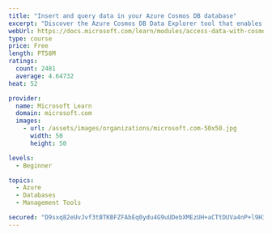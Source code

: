 ```yaml
---
title: "Insert and query data in your Azure Cosmos DB database"
excerpt: "Discover the Azure Cosmos DB Data Explorer tool that enables you to add or modify data and to create and run stored procedures."
webUrl: https://docs.microsoft.com/learn/modules/access-data-with-cosmos-db-and-sql-api/
type: course
price: Free
length: PT58M
ratings:
  count: 2481
  average: 4.64732
heat: 52

provider:
  name: Microsoft Learn
  domain: microsoft.com
  images:
    - url: /assets/images/organizations/microsoft.com-50x50.jpg
      width: 50
      height: 50

levels:
  - Beginner

topics:
  - Azure
  - Databases
  - Management Tools

secured: "D9sxq82eUvJvf3tBTKBFZFAbEq0ydu4G9uUDebXMEzUH+aCTtDUVa4nP+l9H3iFB3YyN1fsPhFFk5vEiF78ix7X8skcV7ovTKjOhoPC9N3gOZTRiz7CTsyFjCxxW6h538KpDgvYGvOe0UiFaQUy6YtqFEhI4VWI44ggAGeqnZDxkgmFgZJfx96JsZ8HG6cdTdebG7n2sWSZnXXNCDFZpQ/Na0MtDsZlksComcbgyRba8KW3yL+WND6cnh6TXE8cFEfjiv6mhrpkHGJAfAKgJjz+HACMlIRmvJ/8hz+c5Zb8Lxc5xm2OFJbxIvg5uK8cDuObDgBWwQouIBonTMtkJZn8b8cMI0pqUU3vGbNUVpgy3jKATiAmELD81YIMei8rMogHzMTv1bC2xNUkDDYbvEyQ1GCGgSKHRbwI8ksLXrFE=;BEnqGaDuPgbiV4UH9Ey6Bg=="
---
```


